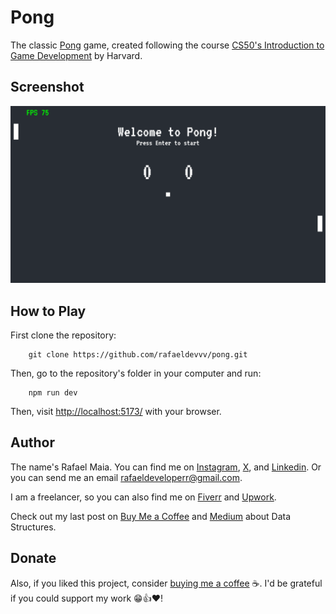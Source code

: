 # Pong

The classic [Pong](https://en.wikipedia.org/wiki/Pong) game, created following the course [CS50's Introduction to Game Development](https://cs50.harvard.edu/games/2018/weeks/0/) by Harvard.

## Screenshot

![Pong](./screenshots/pong.png)

## How to Play

First clone the repository:

```cli
    git clone https://github.com/rafaeldevvv/pong.git
```

Then, go to the repository's folder in your computer and run:

```cli
    npm run dev
```

Then, visit [http://localhost:5173/](http://localhost:5173/) with your browser.

## Author

The name's Rafael Maia. You can find me on [Instagram](https://www.instagram.com/rafaeldevvv), [X](https://www.twitter.com/rafaeldevvv), and [Linkedin](https://www.linkedin.com/in/rafael-maia-b69662263). Or you can send me an email [rafaeldeveloperr@gmail.com](mailto:rafaeldeveloperr@gmail.com).

I am a freelancer, so you can also find me on [Fiverr](https://www.fiverr.com/rafael787) and [Upwork](https://www.upwork.com/freelancers/~01a4dc9692c96839dc).

Check out my last post on [Buy Me a Coffee](https://buymeacoffee.com/rafael.maia/introduction-data-structures) and [Medium](https://medium.com/@rafaelmaiaw/introduction-to-data-structures-f4eea777f363) about Data Structures.

## Donate

Also, if you liked this project, consider [buying me a coffee](https://www.buymeacoffee.com/rafael.maia) ☕. I'd be grateful if you could support my work 😁👍❤!
